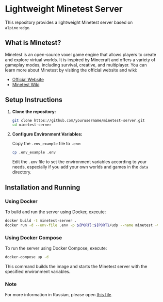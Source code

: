# Lightweight Minetest Server

This repository provides a lightweight Minetest server based on `alpine:edge`.

## What is Minetest?

Minetest is an open-source voxel game engine that allows players to create and explore virtual worlds. It is inspired by Minecraft and offers a variety of gameplay modes, including survival, creative, and multiplayer. You can learn more about Minetest by visiting the official website and wiki:

- [Official Website](https://www.minetest.net)
- [Minetest Wiki](https://wiki.minetest.net)

## Setup Instructions

1. **Clone the repository:**

   ```bash
   git clone https://github.com/yourusername/minetest-server.git
   cd minetest-server
   ```

2. **Configure Environment Variables:**

   Copy the `.env_example` file to `.env`:

   ```bash
   cp .env_example .env
   ```

   Edit the `.env` file to set the environment variables according to your needs, especially if you add your own worlds and games in the `data` directory.


## Installation and Running

### Using Docker

To build and run the server using Docker, execute:

```bash
docker build -t minetest-server .
docker run -d --env-file .env -p ${PORT}:${PORT}/udp --name minetest -v $(pwd)/data:/opt/minetest minetest-server
```

### Using Docker Compose

To run the server using Docker Compose, execute:

```bash
docker-compose up -d
```

This command builds the image and starts the Minetest server with the specified environment variables.

### Note

For more information in Russian, please open [this file](./README_RUS.md).

